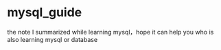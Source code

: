 # mysql_guide
the note I summarized while learning mysql，hope it can help you who is also learning mysql or database
